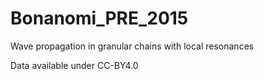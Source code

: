 # Bonanomi_PRE_2015
Wave propagation in granular chains with local resonances

Data available under CC-BY4.0